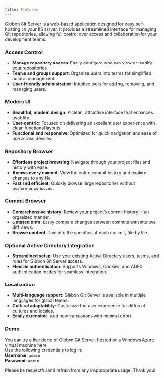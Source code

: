 ```yaml
---
title: Features
---
```

Gibbon Git Server is a web-based application designed for easy self-hosting on your IIS server. It provides a streamlined interface for managing Git repositories, allowing full control over access and collaboration for your development teams.

### Access Control
- **Manage repository access**: Easily configure who can view or modify your repositories.
- **Teams and groups support**: Organize users into teams for simplified access management.
- **User-friendly administration**: Intuitive tools for adding, removing, and managing users.

### Modern UI
- **Beautiful, modern design**: A clean, attractive interface that enhances usability.
- **User-centric**: Focused on delivering an excellent user experience with clear, functional layouts.
- **Functional and responsive**: Optimized for quick navigation and ease of use across devices.

### Repository Browser
- **Effortless project browsing**: Navigate through your project files and history with ease.
- **Access every commit**: View the entire commit history and explore changes to any file.
- **Fast and efficient**: Quickly browse large repositories without performance issues.

### Commit Browser
- **Comprehensive history**: Review your project’s commit history in an organized manner.
- **Detailed diffs**: Easily compare changes between commits with intuitive diff views.
- **Browse content**: Dive into the specifics of each commit, file by file.

### Optional Active Directory Integration
- **Streamlined setup**: Use your existing Active Directory users, teams, and roles for Gibbon Git Server access.
- **Flexible authentication**: Supports Windows, Cookies, and ADFS authentication modes for seamless integration.

### Localization
- **Multi-language support**: Gibbon Git Server is available in multiple languages for global teams.
- **Cultural adaptability**: Customize the user experience for different cultures and locales.
- **Easily extensible**: Add new translations with minimal effort.

### Demo
You can try a live demo of Gibbon Git Server, hosted on a Windows Azure virtual machine [here](#).  
Use the following credentials to log in:  
**Username**: `admin`  
**Password**: `admin`

Please be respectful and refrain from any inappropriate usage. Thank you!
